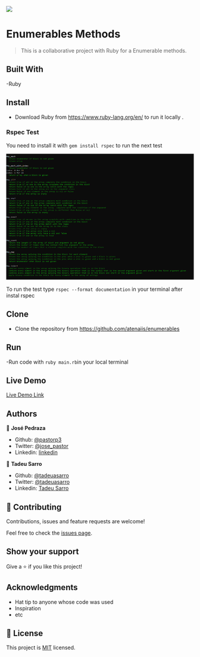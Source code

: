 ![](https://img.shields.io/badge/Microverse-blueviolet)

# Enumerables Methods

> This is a collaborative project with Ruby for a Enumerable methods.

## Built With

-Ruby

## Install
- Download Ruby from https://www.ruby-lang.org/en/ to run it locally .

### Rspec Test
You need to install it with `gem install rspec` to run the next test

![screenshot](./img/rspec_test_1.png)

To run the test type `rspec --format documentation` in your terminal after instal rspec



## Clone
- Clone the repository from https://github.com/atenaiis/enumerables

## Run
-Run code with  `ruby main.rb`in your local terminal

## Live Demo
[Live Demo Link](https://repl.it/@pastorp3/enumerables#main.rb)

## Authors

👤 **José Pedraza**
- Github: [@pastorp3](https://github.com/pastorp3)
- Twitter: [@jose_pastor](https://twitter.com/jose_pastorp3 )
- Linkedin: [linkedin](https://www.linkedin.com/in/jos%C3%A9-pedraza-acevedo-ab700a1a9/)


👤 **Tadeu Sarro**
- Github: [@tadeuasarro](https://github.com/tadeuasarro)
- Twitter: [@tadeuasarro](https://twitter.com/tadeuasarro)
- Linkedin: [Tadeu Sarro](https://www.linkedin.com/in/tadeuasarro/)


## 🤝 Contributing

Contributions, issues and feature requests are welcome!

Feel free to check the [issues page](https://github.com/pastorp3/Advanced-Building-Blocks---Bubble-Sort/issues).

## Show your support

Give a ⭐️ if you like this project!

## Acknowledgments

- Hat tip to anyone whose code was used
- Inspiration
- etc

## 📝 License

This project is [MIT](lic.url) licensed.
